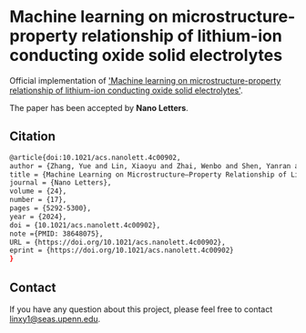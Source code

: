 # Machine learning on microstructure-property relationship of lithium-ion conducting oxide solid electrolytes
Official implementation of ['Machine learning on microstructure-property relationship of lithium-ion conducting oxide solid electrolytes'](https://doi.org/10.1021/acs.nanolett.4c00902).

The paper has been accepted by **Nano Letters**.

## Citation
```bash
@article{doi:10.1021/acs.nanolett.4c00902,
author = {Zhang, Yue and Lin, Xiaoyu and Zhai, Wenbo and Shen, Yanran and Chen, Shaojie and Zhang, Yining and Yu, Yi and He, Xuming and Liu, Wei},
title = {Machine Learning on Microstructure–Property Relationship of Lithium-Ion Conducting Oxide Solid Electrolytes},
journal = {Nano Letters},
volume = {24},
number = {17},
pages = {5292-5300},
year = {2024},
doi = {10.1021/acs.nanolett.4c00902},
note ={PMID: 38648075},
URL = {https://doi.org/10.1021/acs.nanolett.4c00902},
eprint = {https://doi.org/10.1021/acs.nanolett.4c00902}
}
```

## Contact
If you have any question about this project, please feel free to contact linxy1@seas.upenn.edu.
